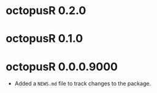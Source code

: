 # octopusR 0.2.0

# octopusR 0.1.0

# octopusR 0.0.0.9000

* Added a `NEWS.md` file to track changes to the package.
